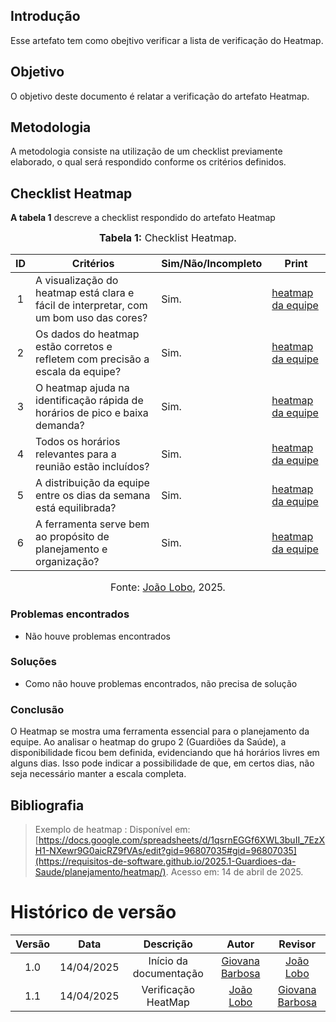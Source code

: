 ## Introdução

Esse artefato tem como obejtivo verificar a lista de verificação do Heatmap.

## Objetivo

O objetivo deste documento é relatar a verificação do artefato Heatmap.

## Metodologia

A metodologia consiste na utilização de um checklist previamente elaborado, o qual será respondido conforme os critérios definidos.

## Checklist Heatmap

**A tabela 1** descreve a checklist respondido do artefato Heatmap

<font size="3"><p style="text-align: center">**Tabela 1:** Checklist Heatmap.</p></font>

| ID  | Critérios                                                                              | Sim/Não/Incompleto | Print                                                                                                         |
| :-: | -------------------------------------------------------------------------------------- | ------------------ | ------------------------------------------------------------------------------------------------------------- |
|  1  | A visualização do heatmap está clara e fácil de interpretar, com um bom uso das cores? | Sim.               | [heatmap da equipe](https://requisitos-de-software.github.io/2025.1-Guardioes-da-Saude/planejamento/heatmap/) |
|  2  | Os dados do heatmap estão corretos e refletem com precisão a escala da equipe?         | Sim.               | [heatmap da equipe](https://requisitos-de-software.github.io/2025.1-Guardioes-da-Saude/planejamento/heatmap/) |
|  3  | O heatmap ajuda na identificação rápida de horários de pico e baixa demanda?           | Sim.               | [heatmap da equipe](https://requisitos-de-software.github.io/2025.1-Guardioes-da-Saude/planejamento/heatmap/) |
|  4  |Todos os horários relevantes para a reunião estão incluídos?                           | Sim.               | [heatmap da equipe](https://requisitos-de-software.github.io/2025.1-Guardioes-da-Saude/planejamento/heatmap/) |
|  5  | A distribuição da equipe entre os dias da semana está equilibrada?                     | Sim.               | [heatmap da equipe](https://requisitos-de-software.github.io/2025.1-Guardioes-da-Saude/planejamento/heatmap/) |
|  6  | A ferramenta serve bem ao propósito de planejamento e organização?                     | Sim.               | [heatmap da equipe](https://requisitos-de-software.github.io/2025.1-Guardioes-da-Saude/planejamento/heatmap/) |

<font size="3"><p style="text-align: center">Fonte: [João Lobo](https://github.com/joaolobo10), 2025.</p></font>

### Problemas encontrados

- Não houve problemas encontrados

### Soluções

- Como não houve problemas encontrados, não precisa de solução

### Conclusão

O Heatmap se mostra uma ferramenta essencial para o planejamento da equipe. Ao analisar o heatmap do grupo 2 (Guardiões da Saúde), a disponibilidade ficou bem definida, evidenciando que há horários livres em alguns dias. Isso pode indicar a possibilidade de que, em certos dias, não seja necessário manter a escala completa.

## Bibliografia

> Exemplo de heatmap : Disponível em: [https://docs.google.com/spreadsheets/d/1qsrnEGGf6XWL3buII_7EzXH1-NXewr9G0aicRZ9fVAs/edit?gid=96807035#gid=96807035](https://requisitos-de-software.github.io/2025.1-Guardioes-da-Saude/planejamento/heatmap/). Acesso em: 14 de abril de 2025.

# Histórico de versão

| Versão |    Data    |       Descrição        |                     Autor                     |                    Revisor                    |
| :----: | :--------: | :--------------------: | :-------------------------------------------: | :-------------------------------------------: |
|  1.0   | 14/04/2025 | Início da documentação | [Giovana Barbosa ](https://github.com/gio221) |  [João Lobo](https://github.com/joaolobo10)   |
|  1.1   | 14/04/2025 |  Verificação HeatMap   |  [João Lobo](https://github.com/joaolobo10)   | [Giovana Barbosa ](https://github.com/gio221) |
